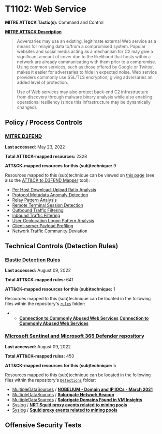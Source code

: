 # T1102: Web Service
**MITRE ATT&CK Tactic(s):** Command and Control

**[MITRE ATT&CK Description](https://attack.mitre.org/techniques/T1102)**
<blockquote>Adversaries may use an existing, legitimate external Web service as a means for relaying data to/from a compromised system. Popular websites and social media acting as a mechanism for C2 may give a significant amount of cover due to the likelihood that hosts within a network are already communicating with them prior to a compromise. Using common services, such as those offered by Google or Twitter, makes it easier for adversaries to hide in expected noise. Web service providers commonly use SSL/TLS encryption, giving adversaries an added level of protection.

Use of Web services may also protect back-end C2 infrastructure from discovery through malware binary analysis while also enabling operational resiliency (since this infrastructure may be dynamically changed).</blockquote>

## Policy / Process Controls
### [MITRE D3FEND](https://d3fend.mitre.org/)
**Last accessed:** May 23, 2022

**Total ATT&CK-mapped resources:** 2328

**ATT&CK-mapped resources for this (sub)technique:** 9

Resources mapped to this (sub)technique can be viewed on [this page](https://d3fend.mitre.org/) (see also the [ATT&CK to D3FEND Mapper](https://d3fend.mitre.org/tools/attack-mapper) tool):

* [Per Host Download-Upload Ratio Analysis](https://d3fend.mitre.org/technique/d3f:PerHostDownload-UploadRatioAnalysis)
* [Protocol Metadata Anomaly Detection](https://d3fend.mitre.org/technique/d3f:ProtocolMetadataAnomalyDetection)
* [Relay Pattern Analysis](https://d3fend.mitre.org/technique/d3f:RelayPatternAnalysis)
* [Remote Terminal Session Detection](https://d3fend.mitre.org/technique/d3f:RemoteTerminalSessionDetection)
* [Outbound Traffic Filtering](https://d3fend.mitre.org/technique/d3f:OutboundTrafficFiltering)
* [Inbound Traffic Filtering](https://d3fend.mitre.org/technique/d3f:InboundTrafficFiltering)
* [User Geolocation Logon Pattern Analysis](https://d3fend.mitre.org/technique/d3f:UserGeolocationLogonPatternAnalysis)
* [Client-server Payload Profiling](https://d3fend.mitre.org/technique/d3f:Client-serverPayloadProfiling)
* [Network Traffic Community Deviation](https://d3fend.mitre.org/technique/d3f:NetworkTrafficCommunityDeviation)

## Technical Controls (Detection Rules)
### [Elastic Detection Rules](https://github.com/elastic/detection-rules)
**Last accessed:** August 09, 2022

**Total ATT&CK-mapped rules:** 641

**ATT&CK-mapped resources for this (sub)technique:** 1

Resources mapped to this (sub)technique can be located in the following files within the repository's <code>[rules](https://github.com/elastic/detection-rules/tree/main/rules)</code> folder:

* * **[Connection to Commonly Abused Web Services](https://github.com/elastic/detection-rules/blob/main/rules/windows/command_and_control_common_webservices.toml)**
**[Connection to Commonly Abused Web Services](https://github.com/elastic/detection-rules/blob/main/rules/windows/command_and_control_common_webservices.toml)**

### [Microsoft Sentinel and Microsoft 365 Defender repository](https://github.com/Azure/Azure-Sentinel)
**Last accessed:** August 09, 2022

**Total ATT&CK-mapped rules:** 450

**ATT&CK-mapped resources for this (sub)technique:** 5

Resources mapped to this (sub)technique can be located in the following files within the repository's <code>[Detections](https://github.com/Azure/Azure-Sentinel/tree/master/Detections)</code> folder:

* [MultipleDataSources](https://github.com/Azure/Azure-Sentinel/tree/master/Detections/MultipleDataSources/) / **[NOBELIUM - Domain and IP IOCs - March 2021](https://github.com/Azure/Azure-Sentinel/blob/master/Detections/MultipleDataSources/NOBELIUM_DomainIOCsMarch2021.yaml)**
* [MultipleDataSources](https://github.com/Azure/Azure-Sentinel/tree/master/Detections/MultipleDataSources/) / **[Solorigate Network Beacon](https://github.com/Azure/Azure-Sentinel/blob/master/Detections/MultipleDataSources/Solorigate-Network-Beacon.yaml)**
* [MultipleDataSources](https://github.com/Azure/Azure-Sentinel/tree/master/Detections/MultipleDataSources/) / **[Solorigate Domains Found in VM Insights](https://github.com/Azure/Azure-Sentinel/blob/master/Detections/MultipleDataSources/Solorigate-VM-Network.yaml)**
* [Syslog](https://github.com/Azure/Azure-Sentinel/tree/master/Detections/Syslog/) / **[NRT Squid proxy events related to mining pools](https://github.com/Azure/Azure-Sentinel/blob/master/Detections/Syslog/NRT_squid_events_for_mining_pools.yaml)**
* [Syslog](https://github.com/Azure/Azure-Sentinel/tree/master/Detections/Syslog/) / **[Squid proxy events related to mining pools](https://github.com/Azure/Azure-Sentinel/blob/master/Detections/Syslog/squid_cryptomining_pools.yaml)**


## Offensive Security Tests
